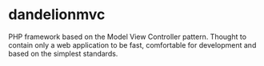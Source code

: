 # dandelionmvc
PHP framework based on the Model View Controller pattern. Thought to contain only a web application to be fast, comfortable for development and based on the simplest standards.
